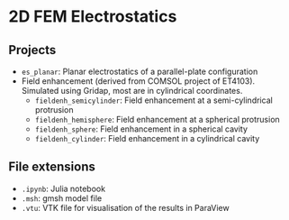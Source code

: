 # 2D FEM Electrostatics

## Projects
- ``es_planar``: Planar electrostatics of a parallel-plate configuration
- Field enhancement (derived from COMSOL project of ET4103). Simulated using Gridap, most are in cylindrical coordinates.
  -  ``fieldenh_semicylinder``: Field enhancement at a semi-cylindrical protrusion
  -  ``fieldenh_hemisphere``: Field enhancement at a spherical protrusion
  -  ``fieldenh_sphere``: Field enhancement in a spherical cavity
  -  ``fieldenh_cylinder``: Field enhancement in a cylindrical cavity

## File extensions
- ``.ipynb``: Julia notebook
- ``.msh``: gmsh model file
- ``.vtu``: VTK file for visualisation of the results in ParaView
